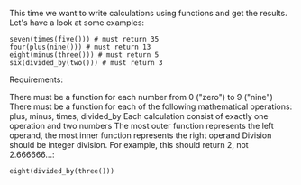 This time we want to write calculations using functions and get the results. Let's have a look at some examples:

    seven(times(five())) # must return 35
    four(plus(nine())) # must return 13
    eight(minus(three())) # must return 5
    six(divided_by(two())) # must return 3

Requirements:

There must be a function for each number from 0 ("zero") to 9 ("nine")
There must be a function for each of the following mathematical operations: plus, minus, times, divided_by
Each calculation consist of exactly one operation and two numbers
The most outer function represents the left operand, the most inner function represents the right operand
Division should be integer division. For example, this should return 2, not 2.666666...:

    eight(divided_by(three()))